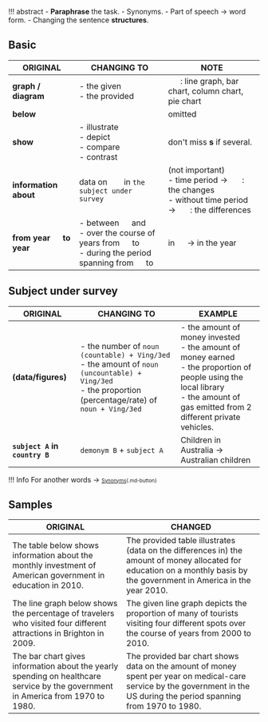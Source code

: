 !!! abstract
    - **Paraphrase** the task.
        - Synonyms.
        - Part of speech $\rightarrow$ word form.
    - Changing the sentence **structures**.

## Basic
| ORIGINAL | CHANGING TO | NOTE |
| ----------- | ----------- | ----------- |
| **graph / diagram** | - the given ``   `` <br/> - the provided ``   `` | ``   ``: line graph, bar chart, column chart, pie chart |
| **below** | | omitted |
| **show** | - illustrate <br/> - depict <br/> - compare <br/> - contrast | don't miss **s** if several. |
| **information about** | data on ``   `` in ``the subject under survey`` | (not important) <br/> - time period $\rightarrow$ ``   ``: the changes <br/> - without time period $\rightarrow$ ``   ``: the differences  |
| **from year ``  `` to year ``  ``** | - between ``  `` and ``  `` <br/> - over the course of ``  `` years from ``  `` to ``  `` <br/> - during the period spanning from ``  `` to ``  `` | in ``  `` $\rightarrow$ in the year ``  `` |

## Subject under survey
| ORIGINAL | CHANGING TO | EXAMPLE |
| ----------- | ----------- | ----------- |
| **(data/figures)** | - the number of ``noun (countable) + Ving/3ed`` <br/> - the amount of ``noun (uncountable) + Ving/3ed`` <br/> - the proportion (percentage/rate) of ``noun + Ving/3ed``| - the amount of money invested <br/> - the amount of money earned <br/> - the proportion of people using the local library <br/> - the amount of gas emitted from 2 different private vehicles. |
| **``subject A`` in ``country B``** | ``demonym B`` + ``subject A`` | Children in Australia $\rightarrow$ Australian children |

!!! Info
    For another words $\rightarrow$ <font size="1">[Synonyms](../../synonyms/index.md){.md-button}</font>

## Samples
| ORIGINAL | CHANGED |
| ----------- | ----------- |
| The table below shows information about the monthly investment of American government in education in 2010. | The provided table illustrates (data on the differences in) the amount of money allocated for education on a monthly basis by the government in America in the year 2010. |
| The line graph below shows the percentage of travelers who visited four different attractions in Brighton in 2009. | The given line graph depicts the proportion of many of tourists visiting four different spots over the course of years from 2000 to 2010. |
| The bar chart gives information about the yearly spending on healthcare service by the government in America from 1970 to 1980. | The provided bar chart shows data on the amount of money spent per year on medical-care service by the government in the US during the period spanning from 1970 to 1980. |
